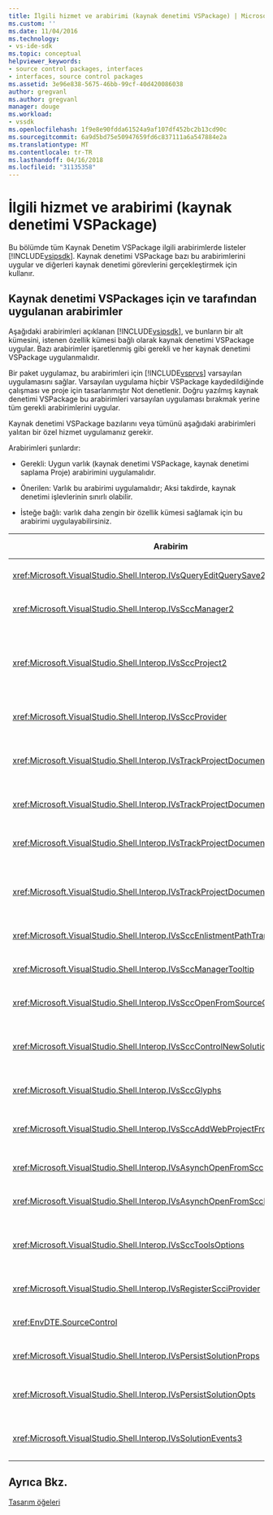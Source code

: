 ```yaml
---
title: İlgili hizmet ve arabirimi (kaynak denetimi VSPackage) | Microsoft Docs
ms.custom: ''
ms.date: 11/04/2016
ms.technology:
- vs-ide-sdk
ms.topic: conceptual
helpviewer_keywords:
- source control packages, interfaces
- interfaces, source control packages
ms.assetid: 3e96e838-5675-46bb-99cf-40d420086038
author: gregvanl
ms.author: gregvanl
manager: douge
ms.workload:
- vssdk
ms.openlocfilehash: 1f9e8e90fdda61524a9af107df452bc2b13cd90c
ms.sourcegitcommit: 6a9d5bd75e50947659fd6c837111a6a547884e2a
ms.translationtype: MT
ms.contentlocale: tr-TR
ms.lasthandoff: 04/16/2018
ms.locfileid: "31135358"
---
```

# <a name="related-services-and-interfaces-source-control-vspackage"></a>İlgili hizmet ve arabirimi (kaynak denetimi VSPackage)
Bu bölümde tüm Kaynak Denetim VSPackage ilgili arabirimlerde listeler [!INCLUDE[vsipsdk](../../extensibility/includes/vsipsdk_md.md)]. Kaynak denetimi VSPackage bazı bu arabirimlerini uygular ve diğerleri kaynak denetimi görevlerini gerçekleştirmek için kullanır.  
  
## <a name="interfaces-implemented-by-and-for-source-control-vspackages"></a>Kaynak denetimi VSPackages için ve tarafından uygulanan arabirimler  
 Aşağıdaki arabirimleri açıklanan [!INCLUDE[vsipsdk](../../extensibility/includes/vsipsdk_md.md)], ve bunların bir alt kümesini, istenen özellik kümesi bağlı olarak kaynak denetimi VSPackage uygular. Bazı arabirimler işaretlenmiş gibi gerekli ve her kaynak denetimi VSPackage uygulanmalıdır.  
  
 Bir paket uygulamaz, bu arabirimleri için [!INCLUDE[vsprvs](../../code-quality/includes/vsprvs_md.md)] varsayılan uygulamasını sağlar. Varsayılan uygulama hiçbir VSPackage kaydedildiğinde çalışması ve proje için tasarlanmıştır Not denetlenir. Doğru yazılmış kaynak denetimi VSPackage bu arabirimleri varsayılan uygulaması bırakmak yerine tüm gerekli arabirimlerini uygular.  
  
 Kaynak denetimi VSPackage bazılarını veya tümünü aşağıdaki arabirimleri yalıtan bir özel hizmet uygulamanız gerekir.  
  
 Arabirimleri şunlardır:  
  
-   Gerekli: Uygun varlık (kaynak denetimi VSPackage, kaynak denetimi saplama Proje) arabirimini uygulamalıdır.  
  
-   Önerilen: Varlık bu arabirimi uygulamalıdır; Aksi takdirde, kaynak denetimi işlevlerinin sınırlı olabilir.  
  
-   İsteğe bağlı: varlık daha zengin bir özellik kümesi sağlamak için bu arabirimi uygulayabilirsiniz.  
  
|Arabirim|Amaç|Tarafından uygulanan|Uygulansın mı?|  
|---------------|-------------|--------------------|----------------|  
|<xref:Microsoft.VisualStudio.Shell.Interop.IVsQueryEditQuerySave2>|Düzenleyiciler değiştirerek veya bir dosyayı kaydetmeden önce bu arabirim çağırın. Kaynak denetimi VSPackage dosyayı kullanıma alın veya teslim başarısız olursa işlemi engelle.|Kaynak denetimi VSPackage|Önerilen|  
|<xref:Microsoft.VisualStudio.Shell.Interop.IVsSccManager2>|Bu arabirim projelerde kaydetme ve kaynak denetimi projelerle kaydını ve desteği için temel kaynak denetim karakterleri sağlama gibi temel kaynak denetim işlevselliği sağlar.|Kaynak denetimi VSPackage|Gerekli|  
|<xref:Microsoft.VisualStudio.Shell.Interop.IVsSccProject2>|Bu arabirim elde edilen <xref:Microsoft.VisualStudio.Shell.Interop.IVsHierarchy> kullanarak <xref:System.Runtime.InteropServices.Marshal.QueryInterface%2A> işlevi, veya yalnızca uygulama nesnesi atama `IVsHierarchy` için `IVsSccProject2`. Kaynak denetimindeki bir projedeki dosyaları alma veya geçerli kaynak denetim durumu veya konumunun proje bildiren için kullanılır.|Proje|Gerekli|  
|<xref:Microsoft.VisualStudio.Shell.Interop.IVsSccProvider>|Tümleştirme modülü bu arabirimin geçerli etkin VSPackage ayarlamak için kullanır.|Kaynak denetimi VSPackage|Gerekli|  
|<xref:Microsoft.VisualStudio.Shell.Interop.IVsTrackProjectDocuments2>|Bu arabirim, bir abonelik modeline dayanır. Tüm VSPackage belge olaylarını almak ve Kabuk tarafından çakışmasının üzeresiniz olaylarına tavsiye istediği sinyal. Uygulanan ve tarafından işlenen [!INCLUDE[vsprvs](../../code-quality/includes/vsprvs_md.md)], hangi sırayla geçirir uygulama olayları `IVsTrackProjectDocumentsEvents2` VSPackage için.|Kaynak denetimi saplama|Gerekli|  
|<xref:Microsoft.VisualStudio.Shell.Interop.IVsTrackProjectDocuments3>|Toplu işleme, eşitlenen okuma/yazma işlemleri ve Gelişmiş bu arabirim sağlayan `OnQueryAddFiles` yöntemi.|Kaynak denetimi saplama|Gerekli|  
|<xref:Microsoft.VisualStudio.Shell.Interop.IVsTrackProjectDocumentsEvents2>|**Çözüm Gezgini** ve projeleri projelerine yeni dosyalar eklendiğinde veya dosya ve klasörleri yeniden adlandırılmış veya projelerden silinen bu arabirim çağırın. Kaynak denetimi VSPackage proje dosyasını kullanıma veya işlemi iptal edin.|Kaynak denetimi VSPackage|Önerilen|  
|<xref:Microsoft.VisualStudio.Shell.Interop.IVsTrackProjectDocumentsEvents3>|**Çözüm Gezgini** ve projeleri bu arabirimi yanıt IVstrackProjectDocuments3 arabirim yöntemleri için yapılan çağrılar olarak çağırın. VSPackage eşitlenen toplu işlemleri izlemek kaynak denetimi okuma/yazma işlemleri ve bir daha gelişmiş iş `OnQueryAddFiles` yöntemi.|Kaynak denetimi VSPackage|Önerilen|  
|<xref:Microsoft.VisualStudio.Shell.Interop.IVsSccEnlistmentPathTranslation>|Bu arabirim kaydı yönetimi için Web projeleri desteği sağlar.|Kaynak denetimi VSPackage|Önerilen|  
|<xref:Microsoft.VisualStudio.Shell.Interop.IVsSccManagerTooltip>|Bu arabirim projelerde kaynak denetimli dosyaları için araç ipuçları almak için kullanılır.|Kaynak denetimi VSPackage|İsteğe Bağlı|  
|<xref:Microsoft.VisualStudio.Shell.Interop.IVsSccOpenFromSourceControl>|Bu arabirim ad uzantısı desteği sağlar.|Kaynak denetimi VSPackage|İsteğe Bağlı|  
|<xref:Microsoft.VisualStudio.Shell.Interop.IVsSccControlNewSolution>|Bir ad alanı uzantısına tümleştirmek için bu arabirimi VSPackage kullanır **yeni**, **açık**, veya **kaydetmek** iletişim kutuları. Sonuç olarak, projeleri otomatik olarak kaynak denetimi oluşturulurken eklenebilir, veya kaynak denetimine kaydetme zaman eklenen işlemi etkindir.|Kaynak denetimi VSPackage|İsteğe Bağlı|  
|<xref:Microsoft.VisualStudio.Shell.Interop.IVsSccGlyphs>|Kaynak denetim karakterleri düğümler için olarak ek karakterleri tanımlamak için bu arabirimi VSPackage kullanır **Çözüm Gezgini**.|Kaynak denetimi VSPackage|İsteğe Bağlı|  
|<xref:Microsoft.VisualStudio.Shell.Interop.IVsSccAddWebProjectFromSourceControl>|**Ekle** Web projeleri için iletişim kutusu, bu arabirim kullanır. Kaynak denetimi konumu ve kaynak denetimi deponuza bu konumda daha önce eklenen bir Web projesi açıldığında için gözatma için yöntemleri sağlar.|Kaynak denetimi VSPackage|Önerilen|  
|<xref:Microsoft.VisualStudio.Shell.Interop.IVsAsynchOpenFromScc>|Bu arabirim, kaynak denetiminden projeleri zaman uyumsuz (arka plan) yüklenmesi için destek sağlar.|Kaynak denetimi VSPackage|İsteğe Bağlı|  
|<xref:Microsoft.VisualStudio.Shell.Interop.IVsAsynchOpenFromSccProjectEvents>|Bu arabirim tarafından başlatılan zaman uyumsuz yükleme ilerlemesini izlemek projeleri verir <xref:Microsoft.VisualStudio.Shell.Interop.IVsAsynchOpenFromScc>.|Proje|İsteğe Bağlı|  
|<xref:Microsoft.VisualStudio.Shell.Interop.IVsSccToolsOptions>|Bu arabirim etkin kaynak denetimi VSPackage sorgulamak IDE verir. IDE VSPackage kayıtlı hiçbir etkin kaynak denetimi olduğunda bile anlama sahip kaynak denetim ayarları değerini sorgular. Bu arabirim uygulanan ve tarafından işlenen [!INCLUDE[vsprvs](../../code-quality/includes/vsprvs_md.md)].|Kaynak denetimi saplama|Gerekli|  
|<xref:Microsoft.VisualStudio.Shell.Interop.IVsRegisterScciProvider>|Bu arabirim, kaynak denetimi VSPackage kaydedilirken kullanılır.|Kaynak denetimi saplama|Gerekli|  
|<xref:EnvDTE.SourceControl>|Bu arabirim, Otomasyon kullanılır. Bu nedenle, yalnızca hiçbir kullanıcı arabirimini görüntülemeden yürütülebilecek işlevleri kullanıma sunar.|Kaynak denetimi VSPackage|İsteğe Bağlı|  
|<xref:Microsoft.VisualStudio.Shell.Interop.IVsPersistSolutionProps>|Bu arabirim, kaynak denetim ayarları çözüm (.sln) dosyasına kaydetmek için kullanılır. Kaynak Denetim durumu bayrakları ve kaynak denetimi konumunu ayarlar içerir.|Kaynak denetimi VSPackage|Önerilen|  
|<xref:Microsoft.VisualStudio.Shell.Interop.IVsPersistSolutionOpts>|Bu arabirim, çözüm seçenekleri (.suo) dosyasında kaynak denetim ayarları kaydetmek için kullanılır. Bu, geçerli kullanıcının kaydı konum gibi kullanıcıya özgü kaynak denetim ayarları içerebilir.|Kaynak denetimi VSPackage|Önerilen|  
|<xref:Microsoft.VisualStudio.Shell.Interop.IVsSolutionEvents3>|Bu arabirim, çözümleri kapatma veya bir projeyi açtığınızda yeni dosyaları kaynak denetiminden alma önce proje dosyalarına denetimi gibi işlemler gerçekleştirmek için olayları izlemek için kullanılır.|Kaynak denetimi VSPackage|Önerilen|  
  
## <a name="see-also"></a>Ayrıca Bkz.  
 [Tasarım öğeleri](../../extensibility/internals/source-control-vspackage-design-elements.md)